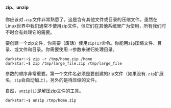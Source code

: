 #### zip、unzip

你应该对`.zip`文件非常熟悉了。这是含有其他文件或目录的压缩文件。虽然在Linux世界中我们通常不使用zip文件，但它们在其他系统里广为使用，所有我们时不时会有处理它的需要。

要创建一个zip文件，你需要（废话）使用`zip(1)`命令。你能用`zip`压缩文件、目录、或文件和目录。你需要使用`-r`参数来递归处理目录。

```Shell
darkstar:~$ zip -r /tmp/home.zip /home
darkstar:~$ zip /tmp/large_file.zip /tmp/large_file
```

参数的顺序非常重要。第一个文件名必须是要创建的zip文件（如果没有`.zip`扩展名，`zip`会自动加上），另外的是待压缩的文件。

自然，`unzip(1)`是解压zip文件的工具。

```Shell
darkstar:~$ unzip /tmp/home.zip
```

